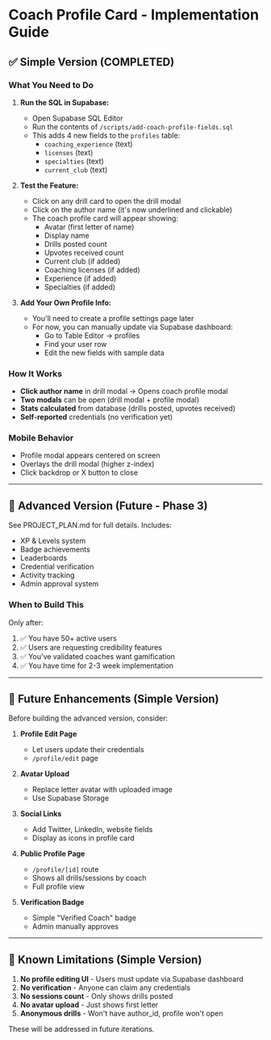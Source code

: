 # Coach Profile Card - Implementation Guide

## ✅ Simple Version (COMPLETED)

### What You Need to Do

1. **Run the SQL in Supabase:**
   - Open Supabase SQL Editor
   - Run the contents of `/scripts/add-coach-profile-fields.sql`
   - This adds 4 new fields to the `profiles` table:
     - `coaching_experience` (text)
     - `licenses` (text)
     - `specialties` (text)
     - `current_club` (text)

2. **Test the Feature:**
   - Click on any drill card to open the drill modal
   - Click on the author name (it's now underlined and clickable)
   - The coach profile card will appear showing:
     - Avatar (first letter of name)
     - Display name
     - Drills posted count
     - Upvotes received count
     - Current club (if added)
     - Coaching licenses (if added)
     - Experience (if added)
     - Specialties (if added)

3. **Add Your Own Profile Info:**
   - You'll need to create a profile settings page later
   - For now, you can manually update via Supabase dashboard:
     - Go to Table Editor → profiles
     - Find your user row
     - Edit the new fields with sample data

### How It Works

- **Click author name** in drill modal → Opens coach profile modal
- **Two modals** can be open (drill modal + profile modal)
- **Stats calculated** from database (drills posted, upvotes received)
- **Self-reported** credentials (no verification yet)

### Mobile Behavior

- Profile modal appears centered on screen
- Overlays the drill modal (higher z-index)
- Click backdrop or X button to close

---

## 🚀 Advanced Version (Future - Phase 3)

See PROJECT_PLAN.md for full details. Includes:
- XP & Levels system
- Badge achievements
- Leaderboards
- Credential verification
- Activity tracking
- Admin approval system

### When to Build This

Only after:
1. ✅ You have 50+ active users
2. ✅ Users are requesting credibility features
3. ✅ You've validated coaches want gamification
4. ✅ You have time for 2-3 week implementation

---

## 📝 Future Enhancements (Simple Version)

Before building the advanced version, consider:

1. **Profile Edit Page**
   - Let users update their credentials
   - `/profile/edit` page

2. **Avatar Upload**
   - Replace letter avatar with uploaded image
   - Use Supabase Storage

3. **Social Links**
   - Add Twitter, LinkedIn, website fields
   - Display as icons in profile card

4. **Public Profile Page**
   - `/profile/[id]` route
   - Shows all drills/sessions by coach
   - Full profile view

5. **Verification Badge**
   - Simple "Verified Coach" badge
   - Admin manually approves

---

## 🐛 Known Limitations (Simple Version)

1. **No profile editing UI** - Users must update via Supabase dashboard
2. **No verification** - Anyone can claim any credentials
3. **No sessions count** - Only shows drills posted
4. **No avatar upload** - Just shows first letter
5. **Anonymous drills** - Won't have author_id, profile won't open

These will be addressed in future iterations.
